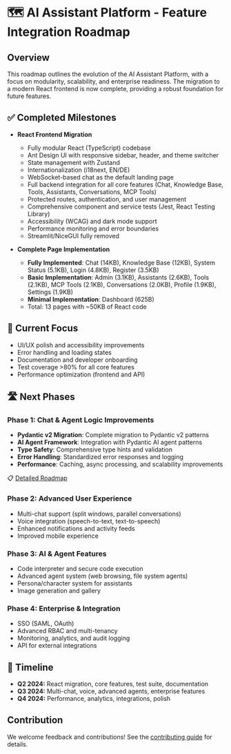 # 🗺️ AI Assistant Platform - Feature Integration Roadmap

## Overview

This roadmap outlines the evolution of the AI Assistant Platform, with a focus on modularity, scalability, and enterprise readiness. The migration to a modern React frontend is now complete, providing a robust foundation for future features.

## ✅ Completed Milestones

- **React Frontend Migration**
  - Fully modular React (TypeScript) codebase
  - Ant Design UI with responsive sidebar, header, and theme switcher
  - State management with Zustand
  - Internationalization (i18next, EN/DE)
  - WebSocket-based chat as the default landing page
  - Full backend integration for all core features (Chat, Knowledge Base, Tools, Assistants, Conversations, MCP Tools)
  - Protected routes, authentication, and user management
  - Comprehensive component and service tests (Jest, React Testing Library)
  - Accessibility (WCAG) and dark mode support
  - Performance monitoring and error boundaries
  - Streamlit/NiceGUI fully removed

- **Complete Page Implementation**
  - **Fully Implemented**: Chat (14KB), Knowledge Base (12KB), System Status (5.1KB), Login (4.8KB), Register (3.5KB)
  - **Basic Implementation**: Admin (3.1KB), Assistants (2.6KB), Tools (2.1KB), MCP Tools (2.1KB), Conversations (2.0KB), Profile (1.9KB), Settings (1.9KB)
  - **Minimal Implementation**: Dashboard (625B)
  - Total: 13 pages with ~50KB of React code

## 🔄 Current Focus

- UI/UX polish and accessibility improvements
- Error handling and loading states
- Documentation and developer onboarding
- Test coverage >80% for all core features
- Performance optimization (frontend and API)

## 🛣️ Next Phases

### Phase 1: Chat & Agent Logic Improvements
- **Pydantic v2 Migration**: Complete migration to Pydantic v2 patterns
- **AI Agent Framework**: Integration with Pydantic AI agent patterns
- **Type Safety**: Comprehensive type hints and validation
- **Error Handling**: Standardized error responses and logging
- **Performance**: Caching, async processing, and scalability improvements

📋 [Detailed Roadmap](./chat_agent_improvements.md)

### Phase 2: Advanced User Experience
- Multi-chat support (split windows, parallel conversations)
- Voice integration (speech-to-text, text-to-speech)
- Enhanced notifications and activity feeds
- Improved mobile experience

### Phase 3: AI & Agent Features
- Code interpreter and secure code execution
- Advanced agent system (web browsing, file system agents)
- Persona/character system for assistants
- Image generation and gallery

### Phase 4: Enterprise & Integration
- SSO (SAML, OAuth)
- Advanced RBAC and multi-tenancy
- Monitoring, analytics, and audit logging
- API for external integrations

## 📅 Timeline

- **Q2 2024:** React migration, core features, test suite, documentation
- **Q3 2024:** Multi-chat, voice, advanced agents, enterprise features
- **Q4 2024:** Performance, analytics, integrations, polish

## Contribution

We welcome feedback and contributions! See the [contributing guide](../project/contributing.md) for details.